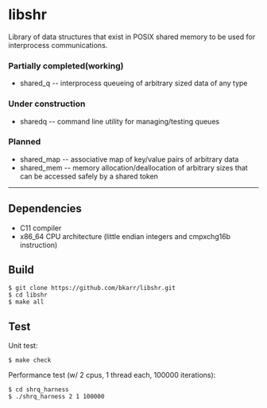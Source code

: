 # libshr

Library of data structures that exist in POSIX shared memory to be used
for interprocess communications.

### Partially completed(working)
- shared_q -- interprocess queueing of arbitrary sized data of any type

### Under construction
- sharedq -- command line utility for managing/testing queues

### Planned
- shared_map -- associative map of key/value pairs of arbitrary data
- shared_mem -- memory allocation/deallocation of arbitrary sizes that can be accessed safely  by a shared token
***

## Dependencies
- C11 compiler
- x86_64 CPU architecture (little endian integers and cmpxchg16b instruction)

## Build
    $ git clone https://github.com/bkarr/libshr.git
    $ cd libshr
    $ make all

## Test
Unit test:

    $ make check

Performance test (w/ 2 cpus, 1 thread each, 100000 iterations):

    $ cd shrq_harness
    $ ./shrq_harness 2 1 100000
